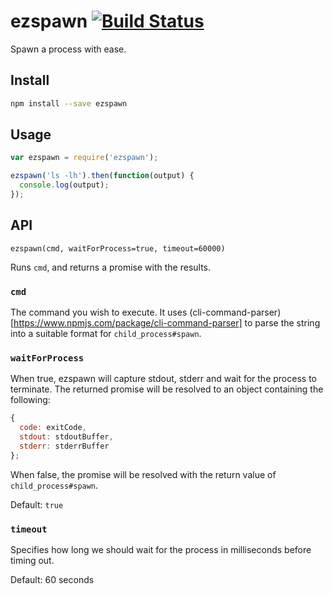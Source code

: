 # ezspawn [![Build Status](https://travis-ci.org/leahciMic/ezspawn.svg?branch=master)](https://travis-ci.org/leahciMic/ezspawn)

Spawn a process with ease.

## Install

```sh
npm install --save ezspawn
```

## Usage

```js
var ezspawn = require('ezspawn');

ezspawn('ls -lh').then(function(output) {
  console.log(output);
});
```

## API

`ezspawn(cmd, waitForProcess=true, timeout=60000)`

Runs `cmd`, and returns a promise with the results.

### `cmd`

The command you wish to execute. It uses
(cli-command-parser)[https://www.npmjs.com/package/cli-command-parser] to parse
the string into a suitable format for `child_process#spawn`.

### `waitForProcess`

When true, ezspawn will capture stdout, stderr and wait for the process to
terminate. The returned promise will be resolved to an object containing the
following:

```js
{
  code: exitCode,
  stdout: stdoutBuffer,
  stderr: stderrBuffer
};
```

When false, the promise will be resolved with the return value of
`child_process#spawn`.

Default: `true`

### `timeout`

Specifies how long we should wait for the process in milliseconds before timing
out.

Default: 60 seconds
